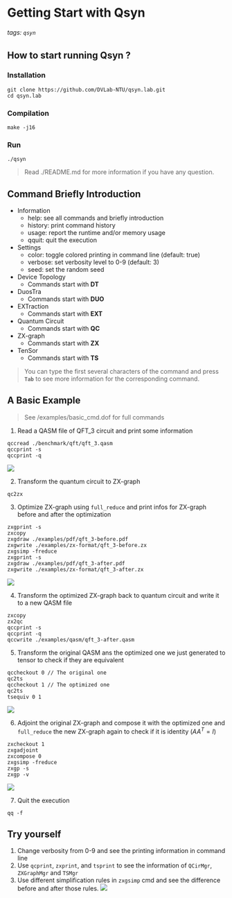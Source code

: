 # Getting Start with Qsyn

###### tags: `qsyn`

## How to start running Qsyn ?

### Installation

```shell!
git clone https://github.com/DVLab-NTU/qsyn.lab.git
cd qsyn.lab
```

### Compilation

```shell!
make -j16
```

### Run

```shell!
./qsyn
```

> Read ./README.md for more information if you have any question.

## Command Briefly Introduction

- Information
  - help: see all commands and briefly introduction
  - history: print command history
  - usage: report the runtime and/or memory usage
  - qquit: quit the execution
- Settings
  - color: toggle colored printing in command line (default: true)
  - verbose: set verbosity level to 0-9 (default: 3)
  - seed: set the random seed
- Device Topology
  - Commands start with **DT**
- DuosTra
  - Commands start with **DUO**
- EXTraction
  - Commands start with **EXT**
- Quantum Circuit
  - Commands start with **QC**
- ZX-graph
  - Commands start with **ZX**
- TenSor
  - Commands start with **TS**

> You can type the first several characters of the command and press **`Tab`** to see more information for the corresponding command.

## A Basic Example

> See /examples/basic_cmd.dof for full commands

1. Read a QASM file of QFT_3 circuit and print some information

```
qccread ./benchmark/qft/qft_3.qasm
qccprint -s
qccprint -q
```

![](https://hackmd.io/_uploads/BJccpspB3.png)

2. Transform the quantum circuit to ZX-graph

```
qc2zx
```

3. Optimize ZX-graph using `full_reduce` and print infos for ZX-graph before and after the optimization

```
zxgprint -s
zxcopy
zxgdraw ./examples/pdf/qft_3-before.pdf
zxgwrite ./examples/zx-format/qft_3-before.zx
zxgsimp -freduce
zxgprint -s
zxgdraw ./examples/pdf/qft_3-after.pdf
zxgwrite ./examples/zx-format/qft_3-after.zx
```

![](https://hackmd.io/_uploads/ByMqRjarh.png)

4. Transform the optimized ZX-graph back to quantum circuit and write it to a new QASM file

```
zxcopy
zx2qc
qccprint -s
qccprint -q
qccwrite ./examples/qasm/qft_3-after.qasm
```

5. Transform the original QASM ans the optimized one we just generated to tensor to check if they are equivalent

```
qccheckout 0 // The original one
qc2ts
qccheckout 1 // The optimized one
qc2ts
tsequiv 0 1
```

![](https://hackmd.io/_uploads/BJ8nRi6H3.png)

6. Adjoint the original ZX-graph and compose it with the optimized one and `full_reduce` the new ZX-graph again to check if it is identity ($AA^{T} = I$)

```
zxcheckout 1
zxgadjoint
zxcompose 0
zxgsimp -freduce
zxgp -s
zxgp -v
```

![](https://hackmd.io/_uploads/rkx-1nprh.png)

7. Quit the execution

```
qq -f
```

## Try yourself

1. Change verbosity from 0-9 and see the printing information in command line
2. Use `qcprint`, `zxprint`, and `tsprint` to see the information of `QCirMgr`, `ZXGraphMgr` and `TSMgr`
3. Use different simplification rules in `zxgsimp` cmd and see the difference before and after those rules.
   ![](https://hackmd.io/_uploads/ryp2lnTS3.png)
